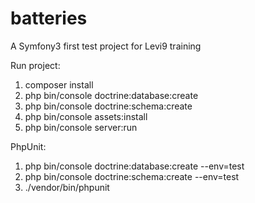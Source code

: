 batteries
=========

A Symfony3 first test project for Levi9 training

Run project:
1. composer install
2. php bin/console doctrine:database:create
3. php bin/console doctrine:schema:create
4. php bin/console assets:install
5. php bin/console server:run

PhpUnit:
1. php bin/console doctrine:database:create --env=test
2. php bin/console doctrine:schema:create --env=test
3. ./vendor/bin/phpunit